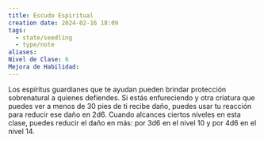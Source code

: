 ```yaml
---
title: Escudo Espiritual
creation date: 2024-02-16 18:09
tags:
  - state/seedling
  - type/note
aliases: 
Nivel de Clase: 6
Mejora de Habilidad:
---
```

Los espíritus guardianes que te ayudan pueden brindar protección sobrenatural a quienes defiendes.
Si estás enfureciendo y otra criatura que puedes ver a menos de 30 pies de ti recibe daño, puedes
usar tu reacción para reducir ese daño en 2d6. Cuando alcances ciertos niveles en esta clase, puedes reducir el daño en más: por 3d6 en el nivel 10 y por 4d6 en el nivel 14.


